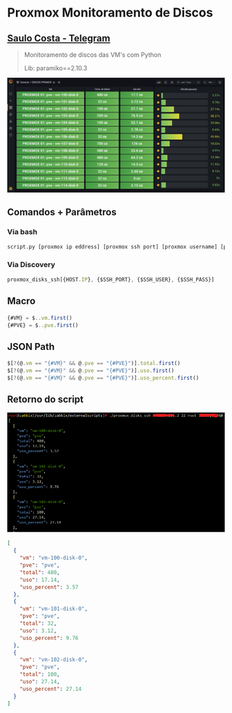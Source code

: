 # Proxmox Monitoramento de Discos

## **[Saulo Costa - Telegram](https://t.me/saulotarsobc)**

> Monitoramento de discos das VM's com Python
>
> Lib: paramiko==2.10.3
> 
![GRAFANA](img/exemplo2.png)

## Comandos + Parâmetros

### Via bash

```sh
script.py [proxmox ip eddress] [proxmox ssh port] [proxmox username] [proxmox password]
```

### Via Discovery

```js
proxmox_disks_ssh[{HOST.IP}, {$SSH_PORT}, {$SSH_USER}, {$SSH_PASS}]
```

## Macro

```js
{#VM} = $..vm.first()
{#PVE} = $..pve.first()
```

## JSON Path

```js
$[?(@.vm == "{#VM}" && @.pve == "{#PVE}")].total.first()
$[?(@.vm == "{#VM}" && @.pve == "{#PVE}")].uso.first()
$[?(@.vm == "{#VM}" && @.pve == "{#PVE}")].uso_percent.first()
```

## Retorno do script

![-](img/exemplo1.png)

```json
[
  {
    "vm": "vm-100-disk-0",
    "pve": "pve",
    "total": 480,
    "uso": 17.14,
    "uso_percent": 3.57
  },
  {
    "vm": "vm-101-disk-0",
    "pve": "pve",
    "total": 32,
    "uso": 3.12,
    "uso_percent": 9.76
  },
  {
    "vm": "vm-102-disk-0",
    "pve": "pve",
    "total": 100,
    "uso": 27.14,
    "uso_percent": 27.14
  }
]
```
